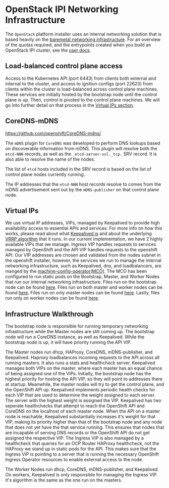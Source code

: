 # OpenStack IPI Networking Infrastructure

The `OpenStack` platform installer uses an internal networking solution that
is based heavily on the [baremetal networking infrastructure](../baremetal/networking-infrastructure.md).
For an overview of the quotas required, and the entrypoints created when
you build an OpenStack IPI cluster, see the [user docs](../../user/openstack/README.md).


## Load-balanced control plane access

Access to the Kubernetes API (port 6443) from clients both external
and internal to the cluster, and access to ignition configs (port 22623) from clients within the
cluster is load-balanced across control plane machines.
These services are initially hosted by the bootstrap node until the control
plane is up. Then, control is pivoted to the control plane machines. We will go into further detail on
that process in the [Virtual IPs section](#virtual-ips).

## CoreDNS-mDNS

https://github.com/openshift/CoreDNS-mdns/

The `mDNS` plugin for `CoreDNS` was developed to perform DNS lookups
based on discoverable information from mDNS. This plugin will resolve both the
`etcd-NNN` records, as well as the `_etcd-server-ssl._tcp.` SRV record. It is also
able to resolve the name of the nodes.

The list of `etcd` hosts included in the SRV record is based on the list of
control plane nodes currently running.

The IP addresses that the `etcd-NNN` host records resolve to comes from the
mDNS advertisement sent out by the `mDNS-publisher` on that control plane node.

## Virtual IPs

We use virtual IP addresses, VIPs, managed by Keepalived to provide high
availability access to essential APIs and services. For more info on how this
works, please read about what [Keepalived is](https://www.keepalived.org/) and
about the underlying [VRRP
algorithm](https://en.wikipedia.org/wiki/Virtual_Router_Redundancy_Protocol)
that it runs. In our current implementation, we have 2 highly available VIPs
that we manage.  Ingress VIP handles requests to services managed by OpenShift
and the API VIP handles requests to the openshift API. Our VIP addresses are
chosen and validated from the nodes subnet in the openshift installer, however,
the services we run to manage the internal networking infrastructure, such as
Keepalived, dns, and loadbalancers, are manged by the
[machine-config-operator(MCO)](https://github.com/openshift/machine-config-operator/tree/master/docs).
The MCO has been configured to run static pods on the Bootstrap, Master, and
Worker Nodes that run our internal networking infrastructure. Files run on the
bootstrap node can be found
[here](https://github.com/openshift/machine-config-operator/tree/master/manifests/openstack).
Files run on both master and worker nodes can be found
[here](https://github.com/openshift/machine-config-operator/tree/master/templates/common/openstack/files).
Files run on only master nodes can be found
[here](https://github.com/openshift/machine-config-operator/tree/master/templates/master/00-master/openstack/files).
Lastly, files run only on worker nodes can be found
[here](https://github.com/openshift/machine-config-operator/tree/master/templates/worker/00-worker/openstack/files).

## Infrastructure Walkthrough

The bootstrap node is responsible for running temporary networking infrastructure while the Master
nodes are still coming up. The bootstrap node will run a CoreDNS instance, as well as
Keepalived. While the bootstrap node is up, it will have priority running the API VIP.

The Master nodes run dhcp, HAProxy, CoreDNS, mDNS-publisher, and Keepalived. Haproxy loadbalances incoming requests
to the API across all running masters. It also runs a stats and healthcheck server. Keepalived manages both VIPs on the master, where each
master has an equal chance of being assigned one of the VIPs. Initially, the bootstrap node has the highest priority for hosting the API VIP, so they will point to addresses there at startup. Meanwhile, the master nodes will try to get the control plane, and the OpenShift API up. Keepalived implements periodic health checks for each VIP that are used to determine the weight assigned to each server. The server with the highest weight is assigned the VIP. Keepalived has two seperate healthchecks that attempt to reach the OpenShift API and CoreDNS on the localhost of each master node. When the API on a master node is reachable, Keepalived substantially increases it's weight for that VIP, making its priority higher than that of the bootstrap node and any node that does not yet have the that service running. This ensures that nodes that are incapable of serving DNS records or the OpenShift API do not get assigned the respective VIP. The Ingress VIP is also managed by a healthcheck that queries for an OCP Router HAProxy healthcheck, not the HAProxy we stand up in  static pods for the API. This makes sure that the Ingress VIP is pointing to a server that is running the necessary OpenShift Ingress Operator resources to enable external access to the node.

The Worker Nodes run dhcp, CoreDNS, mDNS-publisher, and Keepalived. On workers, Keepalived is only responsible for managing
the Ingress VIP. It's algorithm is the same as the one run on the masters.
